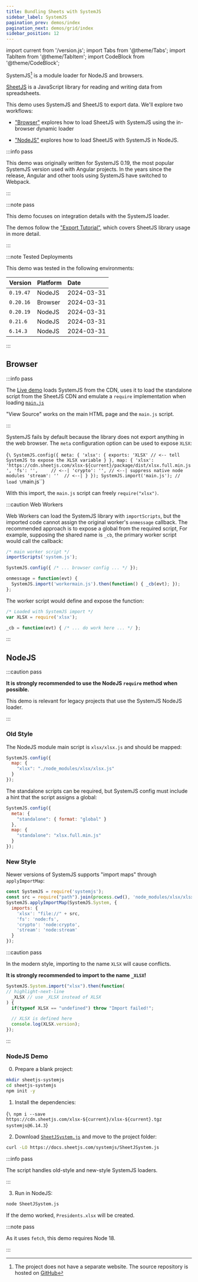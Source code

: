 ```yaml
---
title: Bundling Sheets with SystemJS
sidebar_label: SystemJS
pagination_prev: demos/index
pagination_next: demos/grid/index
sidebar_position: 12
---
```


import current from '/version.js';
import Tabs from '@theme/Tabs';
import TabItem from '@theme/TabItem';
import CodeBlock from '@theme/CodeBlock';

SystemJS[^1] is a module loader for NodeJS and browsers.

[SheetJS](https://sheetjs.com) is a JavaScript library for reading and writing
data from spreadsheets.

This demo uses SystemJS and SheetJS to export data. We'll explore two workflows:

- ["Browser"](#browser) explores how to load SheetJS with SystemJS using the
in-browser dynamic loader

- ["NodeJS"](#nodejs) explores how to load SheetJS with SystemJS in NodeJS.

:::info pass

This demo was originally written for SystemJS 0.19, the most popular SystemJS
version used with Angular projects. In the years since the release, Angular and
other tools using SystemJS have switched to Webpack.

:::

:::note pass

This demo focuses on integration details with the SystemJS loader.

The demos follow the ["Export Tutorial"](/docs/getting-started/examples/export),
which covers SheetJS library usage in more detail.

:::

:::note Tested Deployments

This demo was tested in the following environments:

| Version   | Platform | Date       |
|:----------|:---------|:-----------|
| `0.19.47` | NodeJS   | 2024-03-31 |
| `0.20.16` | Browser  | 2024-03-31 |
| `0.20.19` | NodeJS   | 2024-03-31 |
| `0.21.6`  | NodeJS   | 2024-03-31 |
| `6.14.3`  | NodeJS   | 2024-03-31 |

:::

## Browser

:::info pass

The [Live demo](pathname:///systemjs/systemjs.html) loads SystemJS from the
CDN, uses it to load the standalone script from the SheetJS CDN and emulate
a `require` implementation when loading [`main.js`](pathname:///systemjs/main.js)

"View Source" works on the main HTML page and the `main.js` script.

:::

SystemJS fails by default because the library does not export anything in the
web browser.  The `meta` configuration option can be used to expose `XLSX`:

<CodeBlock language="js">{`\
SystemJS.config({
  meta: {
    'xlsx': {
      exports: 'XLSX' // <-- tell SystemJS to expose the XLSX variable
    }
  },
  map: {
    'xlsx': 'https://cdn.sheetjs.com/xlsx-${current}/package/dist/xlsx.full.min.js',
    'fs': '',     // <--|
    'crypto': '', // <--| suppress native node modules
    'stream': ''  // <--|
  }
});
SystemJS.import('main.js'); // load \`main.js\``}
</CodeBlock>

With this import, the `main.js` script can freely `require("xlsx")`.

:::caution Web Workers

Web Workers can load the SystemJS library with `importScripts`, but the imported
code cannot assign the original worker's `onmessage` callback.  The recommended
approach is to expose a global from the required script,  For example, supposing
the shared name is `_cb`, the primary worker script would call the callback:

```js title="worker.js"
/* main worker script */
importScripts('system.js');

SystemJS.config({ /* ... browser config ... */ });

onmessage = function(evt) {
  SystemJS.import('workermain.js').then(function() { _cb(evt); });
};
```

The worker script would define and expose the function:

```js title="workermain.js"
/* Loaded with SystemJS import */
var XLSX = require('xlsx');

_cb = function(evt) { /* ... do work here ... */ };
```

:::

## NodeJS

:::caution pass

**It is strongly recommended to use the NodeJS `require` method when possible.**

This demo is relevant for legacy projects that use the SystemJS NodeJS loader.

:::

### Old Style

The NodeJS module main script is `xlsx/xlsx.js` and should be mapped:

```js
SystemJS.config({
  map: {
    "xlsx": "./node_modules/xlsx/xlsx.js"
  }
});
```

The standalone scripts can be required, but SystemJS config must include a hint
that the script assigns a global:

```js
SystemJS.config({
  meta: {
    "standalone": { format: "global" }
  },
  map: {
    "standalone": "xlsx.full.min.js"
  }
});
```

### New Style

Newer versions of SystemJS supports "import maps" through `applyImportMap`:

```js
const SystemJS = require('systemjs');
const src = require("path").join(process.cwd(), 'node_modules/xlsx/xlsx.js');
SystemJS.applyImportMap(SystemJS.System, {
  imports: {
    'xlsx': "file://" + src,
    'fs': 'node:fs',
    'crypto': 'node:crypto',
    'stream': 'node:stream'
  }
});
````

:::caution pass

In the modern style, importing to the name `XLSX` will cause conflicts.

**It is strongly recommended to import to the name `_XLSX`!**

```js
SystemJS.System.import("xlsx").then(function(
// highlight-next-line
  _XLSX // use _XLSX instead of XLSX
) {
  if(typeof XLSX == "undefined") throw "Import failed!";

  // XLSX is defined here
  console.log(XLSX.version);
});
```

:::

### NodeJS Demo

0) Prepare a blank project:

```bash
mkdir sheetjs-systemjs
cd sheetjs-systemjs
npm init -y
```

1) Install the dependencies:

<CodeBlock language="bash">{`\
npm i --save https://cdn.sheetjs.com/xlsx-${current}/xlsx-${current}.tgz systemjs@6.14.3`}
</CodeBlock>

2) Download [`SheetJSystem.js`](pathname:///systemjs/SheetJSystem.js) and move
to the project folder:

```bash
curl -LO https://docs.sheetjs.com/systemjs/SheetJSystem.js
```

:::info pass

The script handles old-style and new-style SystemJS loaders.

:::

3) Run in NodeJS:

```bash
node SheetJSystem.js
```

If the demo worked, `Presidents.xlsx` will be created.

:::note pass

As it uses `fetch`, this demo requires Node 18.

:::


[^1]: The project does not have a separate website. The source repository is hosted on [GitHub](https://github.com/systemjs/systemjs)